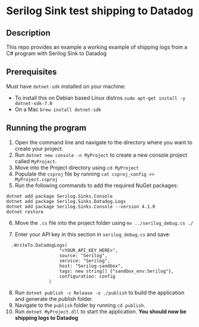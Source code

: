 
# Serilog Sink test shipping to Datadog

## Description
This repo provides an example a working example of shipping logs from a C# program with Serilog Sink to Datadog

## Prerequisites

Must have `dotnet-sdk` installed on your machine:
* To install this on Debian based Linux distros
```sudo apt-get install -y dotnet-sdk-7.0```
* On a Mac
```brew install dotnet-sdk```

## Running the program

1. Open the command line and navigate to the directory where you want to create your project.
2. Run `dotnet new console -n MyProject` to create a new console project called `MyProject`.
3. Move into the Project directory using `cd MyProject`
4. Populate the `csproj` file by running `cat csproj_config >> MyProject.csproj`
5. Run the following commands to add the required NuGet packages:

```
dotnet add package Serilog.Sinks.Console
dotnet add package Serilog.Sinks.Datadog.Logs
dotnet add package Serilog.Sinks.Console --version 4.1.0
dotnet restore
```

6. Move the `.cs` file into the project folder using `mv ../serilog_debug.cs ./`

7. Enter your API key in this section in `serilog_debug.cs` and save:
```
  .WriteTo.DatadogLogs(
                    "<YOUR_API_KEY_HERE>",
                    source: "Serilog",
                    service: "Serilog",
                    host: "Serilog-sandbox",
                    tags: new string[] {"sandbox_env:Serilog"},
                    configuration: config
                )
```
8. Run `dotnet publish -c Release -o ./publish` to build the application and generate the publish folder.
9. Navigate to the `publish` folder by running `cd publish`.
10. Run `dotnet MyProject.dll` to start the application.
**You should now be shipping logs to Datadog**


